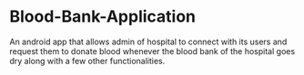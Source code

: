 # Blood-Bank-Application
An android app that allows admin of hospital to connect with its users and request them to donate  blood whenever the blood bank of the hospital goes dry along with a few other functionalities.
